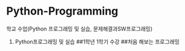 # Python-Programming
학교 수업(Python 프로그래밍 및 실습, 문제해결과SW프로그래밍)

1. Python프로그래밍 및 실습
##1학년 1학기 수강
##처음 해보는 프로그래밍
